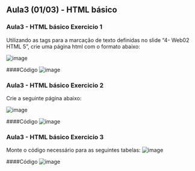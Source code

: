 ## Aula3 (01/03) - HTML básico 
### Aula3 - HTML básico Exercicio 1
Utilizando as tags para a marcação de texto definidas no slide “4- Web02 HTML 5”, crie uma
página html com o formato abaixo:

![image](https://github.com/fpvill/AC1/assets/144077908/f1c5e676-94e5-47ca-9dc4-d312520b7997)

####Código
![image](https://github.com/fpvill/AC1/assets/144077908/53e55902-209e-49d1-81ae-89d9c8387def)

### Aula3 - HTML básico Exercicio 2
Crie a seguinte página abaixo:

![image](https://github.com/fpvill/AC1/assets/144077908/bc969531-0f11-4966-ab83-09896e34ad35)

####Código
![image](https://github.com/fpvill/AC1/assets/144077908/a432b025-858c-4471-bccb-14945bc839cd)

### Aula3 - HTML básico Exercicio 3
Monte o código necessário para as seguintes tabelas:
![image](https://github.com/fpvill/AC1/assets/144077908/66e8ad3d-726f-4e88-828d-466d97d64af9)

####Código
![image](https://github.com/fpvill/AC1/assets/144077908/868e8b21-766e-48cf-9fa2-43b59759fe11)
